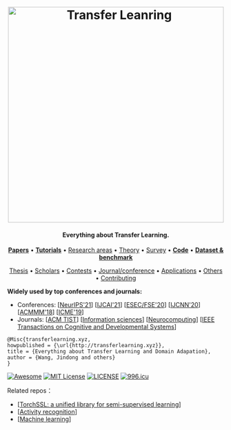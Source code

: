 <h1 align="center">
  <br>
  <a href="https://github.com/jindongwang/transferlearning"><img src="https://raw.githubusercontent.com/jindongwang/transferlearning/master/png/logo.jpg" alt="Transfer Leanring" width="500"></a>
</h1>



<h4 align="center">Everything about Transfer Learning.</h4>

<p align="center">
  <strong><a href="https://github.com/jindongwang/transferlearning#0papers-论文">Papers</a></strong> •
  <strong><a href="https://github.com/jindongwang/transferlearning#1introduction-and-tutorials-简介与教程">Tutorials</a></strong> •
  <a href="https://github.com/jindongwang/transferlearning#2transfer-learning-areas-and-papers-研究领域与相关论文">Research areas</a> •
  <a href="https://github.com/jindongwang/transferlearning#3theory-and-survey-理论与综述">Theory</a> •
  <a href="https://github.com/jindongwang/transferlearning#3theory-and-survey-理论与综述">Survey</a> •
  <strong><a href="https://github.com/jindongwang/transferlearning#4code-代码">Code</a></strong> •
  <strong><a href="https://github.com/jindongwang/transferlearning#7datasets-and-benchmarks-数据集与评测结果">Dataset & benchmark</a></strong>
</p>
<p align="center">
  <a href="https://github.com/jindongwang/transferlearning#6transfer-learning-thesis-硕博士论文">Thesis</a> •
  <a href="https://github.com/jindongwang/transferlearning#5transfer-learning-scholars-著名学者">Scholars</a> •
  <a href="https://github.com/jindongwang/transferlearning#8transfer-learning-challenges-迁移学习比赛">Contests</a> •
  <a href="https://github.com/jindongwang/transferlearning#journals-and-conferences">Journal/conference</a> •
  <a href="https://github.com/jindongwang/transferlearning#applications-迁移学习应用">Applications</a> •
  <a href="https://github.com/jindongwang/transferlearning#other-resources-其他资源">Others</a> •
  <a href="https://github.com/jindongwang/transferlearning#contributing-欢迎参与贡献">Contributing</a>
</p>

**Widely used by top conferences and journals:** 
- Conferences: [[NeurIPS'21](https://proceedings.neurips.cc/paper/2021/file/731b03008e834f92a03085ef47061c4a-Paper.pdf)] [[IJCAI'21](https://arxiv.org/abs/2103.03097)] [[ESEC/FSE'20](https://dl.acm.org/doi/abs/10.1145/3368089.3409696)] [[IJCNN'20](https://ieeexplore.ieee.org/abstract/document/9207556)] [[ACMMM'18](https://dl.acm.org/doi/abs/10.1145/3240508.3240512)] [[ICME'19](https://ieeexplore.ieee.org/abstract/document/8784776/)]
- Journals: [[ACM TIST](https://dl.acm.org/doi/abs/10.1145/3360309)] [[Information sciences](https://www.sciencedirect.com/science/article/pii/S0020025520308458)] [[Neurocomputing](https://www.sciencedirect.com/science/article/pii/S0925231221007025)] [[IEEE Transactions on Cognitive and Developmental Systems](https://ieeexplore.ieee.org/abstract/document/9659817)]


```
@Misc{transferlearning.xyz,
howpublished = {\url{http://transferlearning.xyz}},   
title = {Everything about Transfer Learning and Domain Adapation},  
author = {Wang, Jindong and others}  
}  
```

[![Awesome](https://awesome.re/badge.svg)](https://awesome.re) [![MIT License](https://img.shields.io/badge/license-MIT-green.svg)](https://opensource.org/licenses/MIT) [![LICENSE](https://img.shields.io/badge/license-Anti%20996-blue.svg)](https://github.com/996icu/996.ICU/blob/master/LICENSE) [![996.icu](https://img.shields.io/badge/link-996.icu-red.svg)](https://996.icu) 

Related repos：
- [[TorchSSL: a unified library for semi-supervised learning](https://github.com/TorchSSL/TorchSSL)]
- [[Activity recognition](https://github.com/jindongwang/activityrecognition)]
- [[Machine learning](https://github.com/jindongwang/MachineLearning)]

